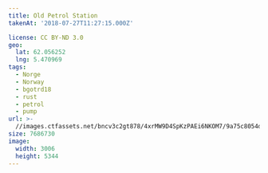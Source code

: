 ```yaml
---
title: Old Petrol Station
takenAt: '2018-07-27T11:27:15.000Z'

license: CC BY-ND 3.0
geo:
  lat: 62.056252
  lng: 5.470969
tags:
  - Norge
  - Norway
  - bgotrd18
  - rust
  - petrol
  - pump
url: >-
  //images.ctfassets.net/bncv3c2gt878/4xrMW9D4SpKzPAEi6NKOM7/9a75c8054d4db6171bbeac91e2902552/old-petrol-station_42051129500_o
size: 7686730
image:
  width: 3006
  height: 5344
---
```

